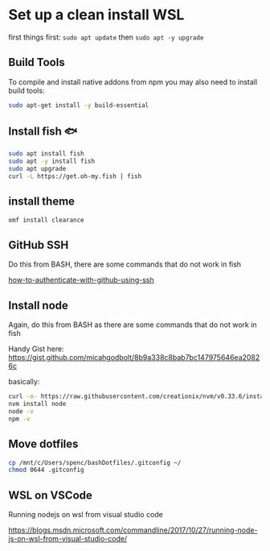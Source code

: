 # Set up a clean install WSL

first things first: `sudo apt update` then `sudo apt -y upgrade`

## Build Tools

To compile and install native addons from npm you may also need to install build tools:

```bash
sudo apt-get install -y build-essential
```

## Install fish :fish:

```bash
sudo apt install fish
sudo apt -y install fish
sudo apt upgrade
curl -L https://get.oh-my.fish | fish
```

## install theme

```bash
omf install clearance 
```

## GitHub SSH

Do this from BASH, there are some commands that do not work in fish

[how-to-authenticate-with-github-using-ssh](https://github.com/spences10/cheat-sheets/blob/master/git.md#how-to-authenticate-with-github-using-ssh)

## Install node

Again, do this from BASH as there are some commands that do not work in fish

Handy Gist here: https://gist.github.com/micahgodbolt/8b9a338c8bab7bc147975646ea20826c

basically:

```bash
curl -o- https://raw.githubusercontent.com/creationix/nvm/v0.33.6/install.sh | bash
nvm install node
node -v
npm -v
```

## Move dotfiles

```bash
cp /mnt/c/Users/spenc/bashDotfiles/.gitconfig ~/
chmod 0644 .gitconfig
```

## WSL on VSCode

Running nodejs on wsl from visual studio code

https://blogs.msdn.microsoft.com/commandline/2017/10/27/running-node-js-on-wsl-from-visual-studio-code/

